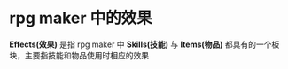 # rpg maker 中的效果
**Effects(效果)** 是指 rpg maker 中 **Skills(技能)** 与 **Items(物品)** 都具有的一个板块，主要指技能和物品使用时相应的效果


